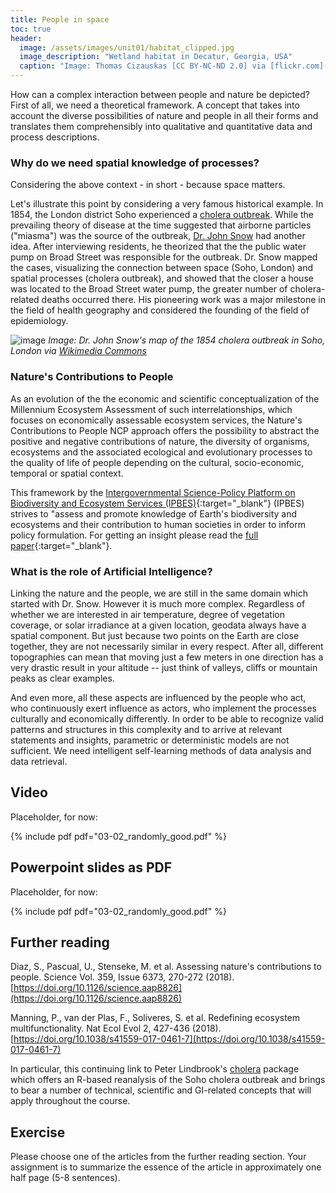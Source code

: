 ```yaml
---
title: People in space
toc: true
header:
  image: /assets/images/unit01/habitat_clipped.jpg
  image_description: "Wetland habitat in Decatur, Georgia, USA"
  caption: "Image: Thomas Cizauskas [CC BY-NC-ND 2.0] via [flickr.com](https://www.flickr.com/photos/cizauskas/51243943456/)"
---
```


How can a complex interaction between people and nature be depicted? First of all, we need a theoretical framework. A concept that takes into account the diverse possibilities of nature and people in all their forms and translates them comprehensibly into qualitative and quantitative data and process descriptions.

<!--more-->


### Why do we need spatial knowledge of processes?

Considering the above context - in short - because space matters. 

Let's illustrate this point by considering a very famous historical example. In 1854, the London district Soho experienced a [cholera outbreak](https://en.wikipedia.org/wiki/1854_Broad_Street_cholera_outbreak). While the prevailing theory of disease at the time suggested that airborne particles ("miasma") was the source of the outbreak, [Dr. John Snow](https://en.wikipedia.org/wiki/John_Snow) had another idea. After interviewing residents, he theorized that the the public water pump on Broad Street was responsible for the outbreak. Dr. Snow mapped the cases, visualizing the connection between space (Soho, London) and spatial processes (cholera outbreak), and showed that the closer a house was located to the Broad Street water pump, the greater number of cholera-related deaths occurred there. His pioneering work was a major milestone in the field of health geography and considered the founding of the field of epidemiology.

![image](../assets/images/unit01/Snow-cholera-map.jpg)
*Image: Dr. John Snow's map of the 1854 cholera outbreak in Soho, London via [Wikimedia Commons](https://commons.wikimedia.org/wiki/File:Snow-cholera-map-1.jpg)*


### Nature's Contributions to People
As an evolution of the the economic and scientific conceptualization of the Millennium Ecosystem Assessment of such interrelationships, which focuses on economically assessable ecosystem services, the Nature's Contributions to People NCP approach offers the possibility to abstract the positive and negative contributions of nature, the diversity of organisms, ecosystems and the associated ecological and evolutionary processes to the quality of life of people depending on the cultural, socio-economic, temporal or spatial context.

This framework by the [Intergovernmental Science-Policy Platform on Biodiversity and Ecosystem Services (IPBES)](https://ipbes.net/){:target="_blank"}  (IPBES) strives to "assess and promote knowledge of Earth's biodiversity and ecosystems and their contribution to human societies in order to inform policy formulation. For getting an insight please read the [full paper](https://science.sciencemag.org/content/359/6373/270.full?ijkey=/vA6P5O/b2eSM&keytype=ref&siteid=sci){:target="_blank"}.

### What is the role of Artificial Intelligence?
Linking the nature and the people, we are still in the same domain which started with Dr. Snow. However it is much more complex. Regardless of whether we are interested in air temperature, degree of vegetation coverage, or solar irradiance at a given location, geodata always have a spatial component. But just because two points on the Earth are close together, they are not necessarily similar in every respect. After all, different topographies can mean that moving just a few meters in one direction has a very drastic result in your altitude -- just think of valleys, cliffs or mountain peaks as clear examples.

And even more, all these aspects are influenced by the people who act, who continuously exert influence as actors, who implement the processes culturally and economically differently. In order to be able to recognize valid patterns and structures in this complexity and to arrive at relevant statements and insights, parametric or deterministic models are not sufficient. We need intelligent self-learning methods of data analysis and data retrieval.


## Video
Placeholder, for now:

{% include pdf pdf="03-02_randomly_good.pdf" %}


## Powerpoint slides as PDF
Placeholder, for now:

{% include pdf pdf="03-02_randomly_good.pdf" %}


## Further reading
Diaz, S., Pascual, U., Stenseke, M. et al. Assessing nature's contributions to people. Science Vol. 359, Issue 6373, 270-272 (2018). [https://doi.org/10.1126/science.aap8826](https://doi.org/10.1126/science.aap8826)

Manning, P., van der Plas, F., Soliveres, S. et al. Redefining ecosystem multifunctionality. Nat Ecol Evol 2, 427-436 (2018). [https://doi.org/10.1038/s41559-017-0461-7](https://doi.org/10.1038/s41559-017-0461-7)

In particular, this continuing link to Peter Lindbrook's [cholera](https://github.com/lindbrook/cholera) package which offers an R-based reanalysis of the Soho cholera outbreak and brings to bear a number of technical, scientific and GI-related concepts that will apply throughout the course.


## Exercise
Please choose one of the articles from the further reading section. Your assignment is to summarize the essence of the article in approximately one half page (5-8 sentences).